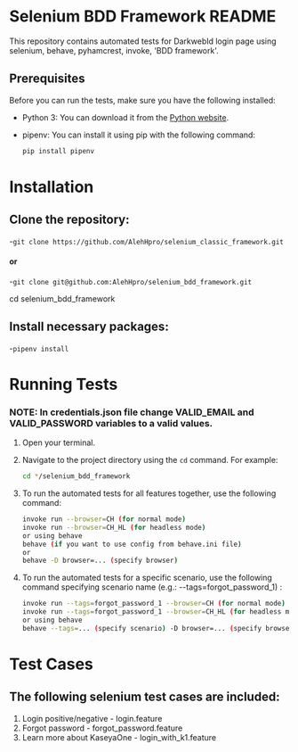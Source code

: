 # Selenium BDD Framework README

This repository contains automated tests for DarkwebId login page using selenium, behave, 
pyhamcrest, invoke, 'BDD framework'.

## Prerequisites

Before you can run the tests, make sure you have the following installed:

- Python 3: You can download it from the [Python website](https://www.python.org/downloads/).
- pipenv: You can install it using pip with the following command:

  ```bash
  pip install pipenv

# Installation
## Clone the repository:
-```git clone https://github.com/AlehHpro/selenium_classic_framework.git``` 
#### or
-```git clone git@github.com:AlehHpro/selenium_bdd_framework.git```   

  cd selenium_bdd_framework

## Install necessary packages:
-```pipenv install```

# Running Tests

### NOTE: In credentials.json file change VALID_EMAIL and VALID_PASSWORD variables to a valid values.

1. Open your terminal.

2. Navigate to the project directory using the `cd` command. For example:

   ```bash
   cd */selenium_bdd_framework

3. To run the automated tests for all features together, use the following command:
   ```bash
   invoke run --browser=CH (for normal mode)
   invoke run --browser=CH_HL (for headless mode)
   or using behave
   behave (if you want to use config from behave.ini file)
   or
   behave -D browser=... (specify browser)

4. To run the automated tests for a specific scenario, use the following command specifying
   scenario name (e.g.: --tags=forgot_password_1) :
   ```bash
   invoke run --tags=forgot_password_1 --browser=CH (for normal mode)
   invoke run --tags=forgot_password_1 --browser=CH_HL (for headless mode)
   or using behave
   behave --tags=... (specify scenario) -D browser=... (specify browser)

# Test Cases
## The following selenium test cases are included:

1. Login positive/negative - login.feature
2. Forgot password - forgot_password.feature
3. Learn more about KaseyaOne - login_with_k1.feature


